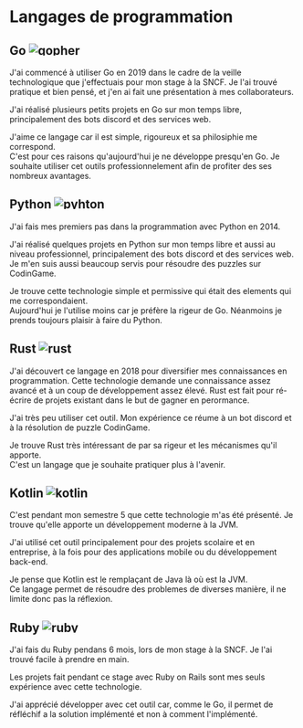 # Langages de programmation

## Go <img alt="gopher" src="/portfolio/img/go_gopher.png" style="max-height: 1em">

J'ai commencé à utiliser Go en 2019 dans le cadre de la veille technologique que j'effectuais pour mon stage à la SNCF.
Je l'ai trouvé pratique et bien pensé, et j'en ai fait une présentation à mes collaborateurs.

J'ai réalisé plusieurs petits projets en Go sur mon temps libre, principalement des bots discord et des services web.

J'aime ce langage car il est simple, rigoureux et sa philosiphie me correspond.  
C'est pour ces raisons qu'aujourd'hui je ne développe presqu'en Go. Je souhaite utiliser cet outils professionnelement afin de profiter des
ses nombreux avantages.

## Python <img alt="pyhton" src="/portfolio/img/python.png" style="max-height: 1em">

J'ai fais mes premiers pas dans la programmation avec Python en 2014.

J'ai réalisé quelques projets en Python sur mon temps libre et aussi au niveau professionnel, principalement des bots discord et des
services web. Je m'en suis aussi beaucoup servis pour résoudre des puzzles sur CodinGame.

Je trouve cette technologie simple et permissive qui était des elements qui me correspondaient.  
Aujourd'hui je l'utilise moins car je préfère la rigeur de Go. Néanmoins je prends toujours plaisir à faire du Python.

## Rust <img alt="rust" src="/portfolio/img/rust_logo.svg" style="max-height: 1em">

J'ai découvert ce langage en 2018 pour diversifier mes connaissances en programmation. Cette technologie demande une connaissance assez
avancé et à un coup de développement assez élevé. Rust est fait pour ré-écrire de projets existant dans le but de gagner en perormance.

J'ai très peu utiliser cet outil. Mon expérience ce réume à un bot discord et à la résolution de puzzle CodinGame.

Je trouve Rust très intéressant de par sa rigeur et les mécanismes qu'il apporte.  
C'est un langage que je souhaite pratiquer plus à l'avenir.

## Kotlin <img alt="kotlin" src="/portfolio/img/kotlin_logo.png" style="max-height: 1em">

C'est pendant mon semestre 5 que cette technologie m'as été présenté. Je trouve qu'elle apporte un développement moderne à la JVM.

J'ai utilisé cet outil principalement pour des projets scolaire et en entreprise, à la fois pour des applications mobile ou du développement
back-end.

Je pense que Kotlin est le remplaçant de Java là où est la JVM.  
Ce langage permet de résoudre des problemes de diverses manière, il ne limite donc pas la réflexion.

## Ruby <img alt="ruby" src="/portfolio/img/ruby.png" style="max-height: 1em">

J'ai fais du Ruby pendans 6 mois, lors de mon stage à la SNCF. Je l'ai trouvé facile à prendre en main.

Les projets fait pendant ce stage avec Ruby on Rails sont mes seuls expérience avec cette technologie.

J'ai apprécié développer avec cet outil car, comme le Go, il permet de réfléchif a la solution implémenté et non à comment l'implémenté.
